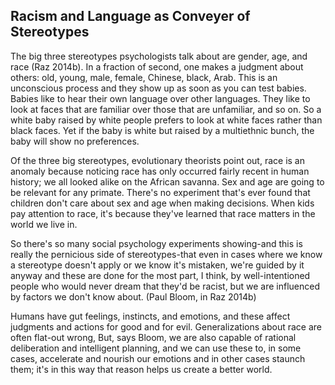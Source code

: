 ## Racism and Language as Conveyer of Stereotypes

The big three stereotypes psychologists talk about are gender, age, and race (Raz 2014b). In a fraction of second, one makes a judgment about others: old, young, male, female, Chinese, black, Arab. This is an unconscious process and they show up as soon as you can test babies. Babies like to hear their own language over other languages. They like to look at faces that are familiar over those that are unfamiliar, and so on. So a white baby raised by white people prefers to look at white faces rather than black faces. Yet if the baby is white but raised by a multiethnic bunch, the baby will show no preferences.

Of the three big stereotypes, evolutionary theorists point out, race is an anomaly because noticing race has only occurred fairly recent in human history; we all looked alike on the African savanna. Sex and age are going to be relevant for any primate. There's no experiment that's ever found that children don't care about sex and age when making decisions. When kids pay attention to race, it's because they've learned that race matters in the world we live in.

So there's so many social psychology experiments showing-and this is really the pernicious side of stereotypes-that even in cases where we know a stereotype doesn't apply or we know it's mistaken, we're guided by it anyway and these are done for the most part, I think, by well-intentioned people who would never dream that they'd be racist, but we are influenced by factors we don't know about. (Paul Bloom, in Raz 2014b)

Humans have gut feelings, instincts, and emotions, and these affect judgments and actions for good and for evil. Generalizations about race are often flat-out wrong, But, says Bloom, we are also capable of rational deliberation and intelligent planning, and we can use these to, in some cases, accelerate and nourish our emotions and in other cases staunch them; it's in this way that reason helps us create a better world.